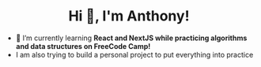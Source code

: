 <h1 align="center">Hi 👋, I'm Anthony!</h1>


- 🌱 I’m currently learning  **React and NextJS while practicing algorithms and data structures on FreeCode Camp!**
- I am also trying to build a personal project to put everything into practice

